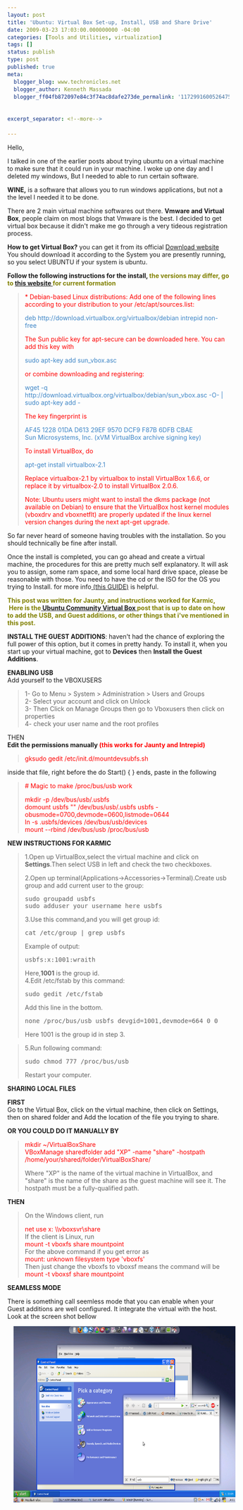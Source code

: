 ```yaml
---
layout: post
title: 'Ubuntu: Virtual Box Set-up, Install, USB and Share Drive'
date: 2009-03-23 17:03:00.000000000 -04:00
categories: [Tools and Utilities, virtualization]
tags: []
status: publish
type: post
published: true
meta:
  blogger_blog: www.techronicles.net
  blogger_author: Kenneth Massada
  blogger_ff04fb872097e84c3f74ac8dafe273de_permalink: '1172991600526475794'


excerpt_separator: <!--more-->

---
```

<p>Hello,</p>
<p>I talked in one of the earlier posts about trying ubuntu on a virtual machine to make sure that it could run in your machine. I woke up one day and I deleted my windows, But I needed to able to run certain software.</p>
<p><strong>WINE,</strong> is a software that allows you to run windows applications, but not a the level I needed it to be done.</p>
<p>There are 2 main virtual machine softwares out there. <strong>Vmware and Virtual Box</strong>, people claim on most blogs that Vmware is the best. I decided to get virtual box because it didn't make me go through a very tideous registration process.</p>
<p><strong>How to get Virtual Box?</strong> you can get it from its official <a href="http://www.virtualbox.org/wiki/Downloads">Download website</a> You should download it according to the System you are presently running, so you select UBUNTU if your system is ubuntu.</p>
<p><strong>Follow the following instructions for the install, </strong><strong><span style="color:olive;">the versions may differ, go to <a href="http://www.virtualbox.org/wiki/Linux_Downloads">this website </a> for current formation</span></strong><br />
<blockquote><span style="color:red;">* Debian-based Linux distributions: Add one of the following lines according to your distribution to your /etc/apt/sources.list:</span></p>
<p><span style="color:#3d85c6;">deb http://download.virtualbox.org/virtualbox/debian intrepid non-free</span></p>
<p><span style="color:red;">The Sun public key for apt-secure can be downloaded here. You can add this key with</span></p>
<p><span style="color:#3d85c6;">sudo apt-key add sun_vbox.asc</span></p>
<p><span style="color:red;">or combine downloading and registering:</span></p>
<p><span style="color:#3d85c6;">wget -q http://download.virtualbox.org/virtualbox/debian/sun_vbox.asc -O- | sudo apt-key add -</span></p>
<p><span style="color:red;">The key fingerprint is</span></p>
<p><span style="color:#3d85c6;">AF45 1228 01DA D613 29EF  9570 DCF9 F87B 6DFB CBAE<br />Sun Microsystems, Inc. (xVM VirtualBox archive signing key)</span></p>
<p><span style="color:red;">To install VirtualBox, do</span></p>
<p><span style="color:#3d85c6;">apt-get install virtualbox-2.1</span></p>
<p><span style="color:red;">Replace virtualbox-2.1 by virtualbox to install VirtualBox 1.6.6, or replace it by virtualbox-2.0 to install VirtualBox 2.0.6.</span></p>
<p><span style="color:red;">Note: Ubuntu users might want to install the dkms package (not available on Debian) to ensure that the VirtualBox host kernel modules (vboxdrv and vboxnetflt) are properly updated if the linux kernel version changes during the next apt-get upgrade.</span></p></blockquote>
<p>So far never heard of someone having troubles with the installation. So you should technically be fine after install.</p>
<p>Once the install is completed, you can go ahead and create a virtual machine, the procedures for this are pretty much self explanatory. It will ask you to assign, some ram space, and some local hard drive space, please be reasonable with those. You need to have the cd or the ISO for the OS you trying to Install. for more info<a href="https://help.ubuntu.com/community/VirtualBox"> (this GUIDE)</a> is helpful.</p>
<p><strong><span style="color:olive;">This post was written for Jaunty, and instructions worked for Karmic,  Here is the<a href="https://help.ubuntu.com/community/VirtualBox"> Ubuntu Community Virtual Box </a> post that is up to date on how to add the USB, and Guest additions, or other things that i've mentioned in this post. </span></strong></p>
<p><strong>INSTALL THE GUEST ADDITIONS</strong>: haven't had the chance of exploring the full power of this option, but it comes in pretty handy. To install it, when you start up your virtual machine, got to <strong>Devices</strong> then <strong>Install the Guest Additions</strong>.</p>
<p><strong>ENABLING USB</strong><br />Add yourself to the VBOXUSERS<br />
<blockquote>1- Go to Menu &gt; System &gt; Administration &gt; Users and Groups<br />2- Select your account and click on Unlock<br />3- Then Click on Manage Groups then go to Vboxusers then click on properties<br />4- check your user name and the root profiles</p></blockquote>
<p>THEN<br /><strong>Edit the permissions manually <span style="color:red;">(this works for Jaunty and Intrepid)</span></strong><br />
<blockquote><span style="color:red;">gksudo gedit /etc/init.d/mountdevsubfs.sh</span></p></blockquote>
<p>inside that file, right before the do Start() { } ends, paste in the following<br />
<blockquote><span style="color:red;"># Magic to make /proc/bus/usb work</span></p>
<p><span style="color:red;">mkdir -p /dev/bus/usb/.usbfs<br />domount usbfs "" /dev/bus/usb/.usbfs usbfs -obusmode=0700,devmode=0600,listmode=0644<br />ln -s .usbfs/devices /dev/bus/usb/devices<br />mount --rbind /dev/bus/usb /proc/bus/usb</span></p></blockquote>
<p><strong>NEW INSTRUCTIONS FOR KARMIC</strong><br />
<blockquote>1.Open up VirtualBox,select the virtual machine and click on <strong> Settings</strong>.Then select USB in left and check the two checkboxes.</p>
<p>2.Open up terminal(Applications-&gt;Accessories-&gt;Terminal).Create usb group and add current user to the group:
<div>
<div>
<pre>sudo groupadd usbfs<br />sudo adduser your_username_here usbfs</pre>
<p></div>
</div>
<p>3.Use this command,and you will get group id:
<div>
<div>
<pre>cat /etc/group | grep usbfs</pre>
<p></div>
</div>
<p>Example of output:
<div>
<div>
<pre>usbfs:x:1001:wraith</pre>
<p></div>
</div>
<p>Here,<strong>1001</strong> is the group id.<br />4.Edit /etc/fstab by this command:
<div>
<div>
<pre>sudo gedit /etc/fstab</pre>
<p></div>
</div>
<p>Add this line in the bottom.
<div>
<div>
<pre>none /proc/bus/usb usbfs devgid=1001,devmode=664 0 0</pre>
<p></div>
</div>
<p>Here 1001 is the group id in step 3. </p></blockquote>
<blockquote><p>5.Run following command:
<div>
<div>
<pre>sudo chmod 777 /proc/bus/usb</pre>
<p></div>
</div>
<p>Restart your computer.</p></blockquote>
<p><strong>SHARING LOCAL FILES</strong></p>
<p><strong>FIRST</strong><br />Go to the Virtual Box, click on the virtual machine, then click on Settings, then on shared folder and Add the location of the file you trying to share.</p>
<p><strong>OR YOU COULD DO IT MANUALLY BY </strong><br />
<blockquote><span style="color:red;">mkdir ~/VirtualBoxShare<br />VBoxManage sharedfolder add "XP" -name "share" -hostpath /home/your/shared/folder/VirtualBoxShare/</span></p>
<p>Where "XP" is the name of the virtual machine in VirtualBox, and "share" is the name of the share as the guest machine will see it. The hostpath must be a fully-qualified path.</p></blockquote>
<p><strong>THEN</strong><br />
<blockquote>On the Windows client, run</p>
<p><span style="color:red;">net use x: \\vboxsvr\share</span><br />If the client is Linux, run<br /><span style="color:red;">mount -t vboxfs share mountpoint</span><br />For the above command if you get error as<br /><span style="color:red;">mount: unknown filesystem type 'vboxfs'</span><br />Then just change the vboxfs to vboxsf means the command will be<br /><span style="color:red;">mount -t vboxsf share mountpoint</span></p></blockquote>
<p><strong>SEAMLESS MODE</strong></p>
<p>There is something call seemless mode that you can enable when your Guest additions are well configured. It integrate the virtual with the host. Look at the screen shot bellow</p>
<div class="separator" style="clear:both;text-align:center;"><a href="#" style="margin-left:1em;margin-right:1em;"><img border="0" height="400" src="/images/wp/18a35-seamless-mode.png?w=300" width="640" /></a></div>
